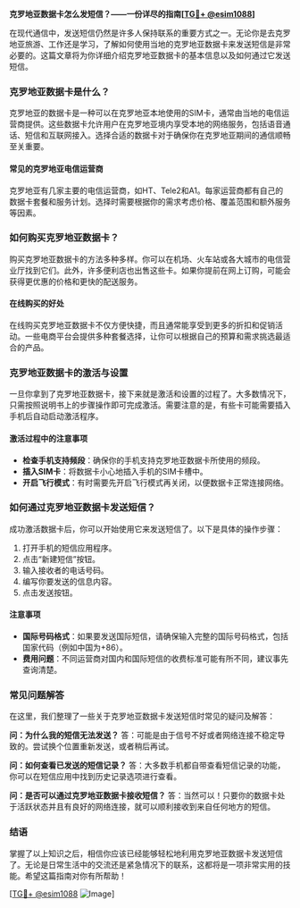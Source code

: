 **克罗地亚数据卡怎么发短信？——一份详尽的指南[[TG💪+ @esim1088](https://t.me/s/esim1088)]**

在现代通信中，发送短信仍然是许多人保持联系的重要方式之一。无论你是去克罗地亚旅游、工作还是学习，了解如何使用当地的克罗地亚数据卡来发送短信是非常必要的。这篇文章将为你详细介绍克罗地亚数据卡的基本信息以及如何通过它发送短信。

### 克罗地亚数据卡是什么？

克罗地亚的数据卡是一种可以在克罗地亚本地使用的SIM卡，通常由当地的电信运营商提供。这些数据卡允许用户在克罗地亚境内享受本地的网络服务，包括语音通话、短信和互联网接入。选择合适的数据卡对于确保你在克罗地亚期间的通信顺畅至关重要。

#### 常见的克罗地亚电信运营商

克罗地亚有几家主要的电信运营商，如HT、Tele2和A1。每家运营商都有自己的数据卡套餐和服务计划。选择时需要根据你的需求考虑价格、覆盖范围和额外服务等因素。

### 如何购买克罗地亚数据卡？

购买克罗地亚数据卡的方法多种多样。你可以在机场、火车站或各大城市的电信营业厅找到它们。此外，许多便利店也出售这些卡。如果你提前在网上订购，可能会获得更优惠的价格和更快的配送服务。

#### 在线购买的好处

在线购买克罗地亚数据卡不仅方便快捷，而且通常能享受到更多的折扣和促销活动。一些电商平台会提供多种套餐选择，让你可以根据自己的预算和需求挑选最适合的产品。

### 克罗地亚数据卡的激活与设置

一旦你拿到了克罗地亚数据卡，接下来就是激活和设置的过程了。大多数情况下，只需按照说明书上的步骤操作即可完成激活。需要注意的是，有些卡可能需要插入手机后自动启动激活程序。

#### 激活过程中的注意事项

- **检查手机支持频段**：确保你的手机支持克罗地亚数据卡所使用的频段。
- **插入SIM卡**：将数据卡小心地插入手机的SIM卡槽中。
- **开启飞行模式**：有时需要先开启飞行模式再关闭，以便数据卡正常连接网络。

### 如何通过克罗地亚数据卡发送短信？

成功激活数据卡后，你可以开始使用它来发送短信了。以下是具体的操作步骤：

1. 打开手机的短信应用程序。
2. 点击“新建短信”按钮。
3. 输入接收者的电话号码。
4. 编写你要发送的信息内容。
5. 点击发送按钮。

#### 注意事项

- **国际号码格式**：如果要发送国际短信，请确保输入完整的国际号码格式，包括国家代码（例如中国为+86）。
- **费用问题**：不同运营商对国内和国际短信的收费标准可能有所不同，建议事先查询清楚。

### 常见问题解答

在这里，我们整理了一些关于克罗地亚数据卡发送短信时常见的疑问及解答：

**问：为什么我的短信无法发送？**
答：可能是由于信号不好或者网络连接不稳定导致的。尝试换个位置重新发送，或者稍后再试。

**问：如何查看已发送的短信记录？**
答：大多数手机都自带查看短信记录的功能，你可以在短信应用中找到历史记录选项进行查看。

**问：是否可以通过克罗地亚数据卡接收短信？**
答：当然可以！只要你的数据卡处于活跃状态并且有良好的网络连接，就可以顺利接收到来自任何地方的短信。

### 结语

掌握了以上知识之后，相信你应该已经能够轻松地利用克罗地亚数据卡发送短信了。无论是日常生活中的交流还是紧急情况下的联系，这都将是一项非常实用的技能。希望这篇指南对你有所帮助！

[[TG💪+ @esim1088](https://t.me/s/esim1088) ![Image](https://i.postimg.cc/4NQfJmqS/Snipaste-2025-05-13-00-14-12.png)]